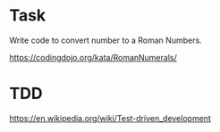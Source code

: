# Task

Write code to convert number to a Roman Numbers.

https://codingdojo.org/kata/RomanNumerals/

# TDD

https://en.wikipedia.org/wiki/Test-driven_development